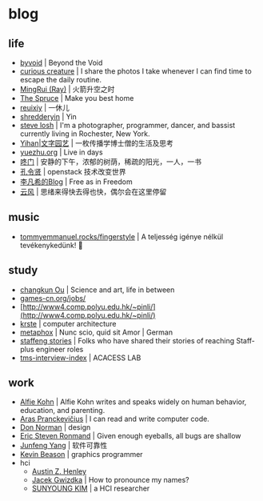 # blog

## life

- [byvoid](https://www.byvoid.com/) | Beyond the Void
- [curious creature](https://www.curious-creature.com/) | I share the photos I take whenever I can find time to escape the daily routine. 
- [MingRui (Ray)](https://drustz.com/) | 火箭升空之时
- [The Spruce](https://www.thespruce.com/) | Make you best home
- [reuixiy](https://io-oi.me/life/) | 一休儿
- [shredderyin](https://docs.huihoo.com/homepage/shredderyin/index.html) | Yin
- [steve losh](https://stevelosh.com/) | I'm a photographer, programmer, dancer, and bassist currently living in Rochester, New York.
- [Yihan|文字园艺](https://yihanxu.github.io/) | 一枚传播学博士僧的生活及思考
- [yuezhu.org](https://yuezhu.org/) | Live in days
- [咚门](http://www.dearzd.com/DBlog/) | 安静的下午，浓郁的树荫，稀疏的阳光，一人，一书
- [孔令贤](https://lingxiankong.github.io/index.html) | openstack 技术改变世界
- [李凡希的Blog](https://www.freemindworld.com/blog/) | Free as in Freedom
- [云风](https://blog.codingnow.com/) | 思绪来得快去得也快，偶尔会在这里停留

## music

- [tommyemmanuel.rocks/fingerstyle](https://tommyemmanuel.rocks/fingerstyle/) | A teljesség igénye nélkül tevékenykedünk! 🙂

## study

- [changkun Ou](https://changkun.us/) | Science and art, life in between
- [games-cn.org/jobs/](http://games-cn.org/jobs/)
- [http://www4.comp.polyu.edu.hk/~pinli/](http://www4.comp.polyu.edu.hk/~pinli/)
- [krste](https://people.eecs.berkeley.edu/~krste/) | computer architecture
- [metaphox](http://blog.metaphox.com/) | Nunc scio, quid sit Amor | German
- [staffeng stories](https://staffeng.com/stories) | Folks who have shared their stories of reaching Staff-plus engineer roles
- [tms-interview-index](https://blogcn.acacess.com/tms-interview-index) | ACACESS LAB

## work

- [Alfie Kohn](https://www.alfiekohn.org/) | Alfie Kohn writes and speaks widely on human behavior, education, and parenting.
- [Aras Pranckevičius](http://aras-p.info/) | I can read and write computer code.
- [Don Norman](https://jnd.org/about/) | design
- [Eric Steven Ronmand](http://www.catb.org/esr/) | Given enough eyeballs, all bugs are shallow
- [Junfeng Yang](http://www.cs.columbia.edu/~junfeng/) | 软件可靠性
- [Kevin Beason](http://kevinbeason.com/) | graphics programmer
- hci
  - [Austin Z. Henley](http://web.eecs.utk.edu/~azh/)
  - [Jacek Gwizdka](https://jacekg.ischool.utexas.edu/) |  How to pronounce my names?
  - [SUNYOUNG KIM](http://www.sunyoungkim.org/) | a HCI researcher
